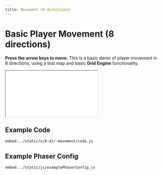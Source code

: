 ```yaml
---
title: Movement (8 directions)
---
```


# Basic Player Movement (8 directions)

**Press the arrow keys to move.** This is a basic demo of player movement in 8 directions, using a test map and basic **Grid Engine** functionality.

<iframe src="/x/8-dir-movement"></iframe>

## Example Code

`embed:../static/x/8-dir-movement/code.js`

## Example Phaser Config

`embed:../static/js/examplePhaserConfig.js`

